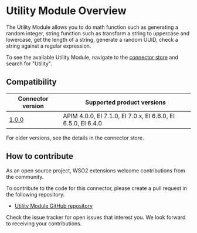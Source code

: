 # Utility Module Overview

The Utility Module allows you to do math function such as generating a random integer, string function such as transform a string to uppercase and lowercase, get the length of a string, generate a random UUID, check a string against a regular expression.

To see the available Utility Module, navigate to the [connector store](https://store.wso2.com/store/assets/esbconnector/list) and search for "Utility".

## Compatibility

| Connector version                                                    | Supported product versions |
|----------------------------------------------------------------------|------------- |
| [1.0.0](https://github.com/wso2-extensions/mediation-utility-module) |  APIM 4.0.0, EI 7.1.0, EI 7.0.x, EI 6.6.0, EI 6.5.0, EI 6.4.0 |

For older versions, see the details in the connector store.

## How to contribute

As an open source project, WSO2 extensions welcome contributions from the community.

To contribute to the code for this connector, please create a pull request in the following repository.

* [Utility Module GitHub repository](https://github.com/wso2-extensions/mediation-utility-module)

Check the issue tracker for open issues that interest you. We look forward to receiving your contributions.
